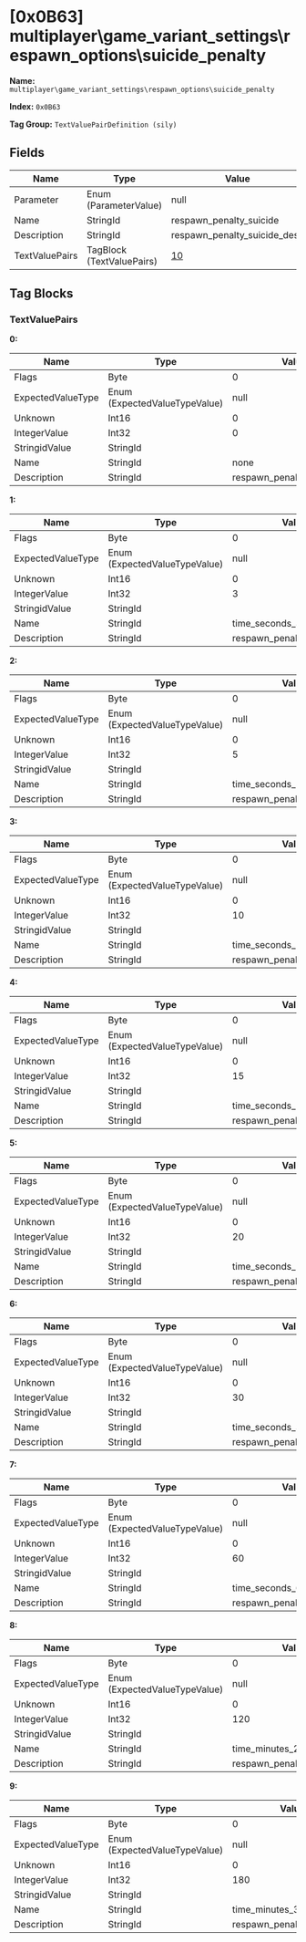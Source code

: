 # [0x0B63] multiplayer\game_variant_settings\respawn_options\suicide_penalty

**Name:** ```multiplayer\game_variant_settings\respawn_options\suicide_penalty```

**Index:** ```0x0B63```

**Tag Group:** ```TextValuePairDefinition (sily)```

## Fields

Name	| Type	| Value
---	|---	|---	|
Parameter	|Enum (ParameterValue)	|null
Name	|StringId	|respawn_penalty_suicide
Description	|StringId	|respawn_penalty_suicide_desc
TextValuePairs	|TagBlock (TextValuePairs)	|[10](#textvaluepairs)


## Tag Blocks

### TextValuePairs

**0:**

Name	| Type	| Value
---	|---	|---	|
Flags	|Byte	|0
ExpectedValueType	|Enum (ExpectedValueTypeValue)	|null
Unknown	|Int16	|0
IntegerValue	|Int32	|0
StringidValue	|StringId	|
Name	|StringId	|none
Description	|StringId	|respawn_penalty_none_desc


**1:**

Name	| Type	| Value
---	|---	|---	|
Flags	|Byte	|0
ExpectedValueType	|Enum (ExpectedValueTypeValue)	|null
Unknown	|Int16	|0
IntegerValue	|Int32	|3
StringidValue	|StringId	|
Name	|StringId	|time_seconds_3
Description	|StringId	|respawn_penalty_value_desc


**2:**

Name	| Type	| Value
---	|---	|---	|
Flags	|Byte	|0
ExpectedValueType	|Enum (ExpectedValueTypeValue)	|null
Unknown	|Int16	|0
IntegerValue	|Int32	|5
StringidValue	|StringId	|
Name	|StringId	|time_seconds_5
Description	|StringId	|respawn_penalty_value_desc


**3:**

Name	| Type	| Value
---	|---	|---	|
Flags	|Byte	|0
ExpectedValueType	|Enum (ExpectedValueTypeValue)	|null
Unknown	|Int16	|0
IntegerValue	|Int32	|10
StringidValue	|StringId	|
Name	|StringId	|time_seconds_10
Description	|StringId	|respawn_penalty_value_desc


**4:**

Name	| Type	| Value
---	|---	|---	|
Flags	|Byte	|0
ExpectedValueType	|Enum (ExpectedValueTypeValue)	|null
Unknown	|Int16	|0
IntegerValue	|Int32	|15
StringidValue	|StringId	|
Name	|StringId	|time_seconds_15
Description	|StringId	|respawn_penalty_value_desc


**5:**

Name	| Type	| Value
---	|---	|---	|
Flags	|Byte	|0
ExpectedValueType	|Enum (ExpectedValueTypeValue)	|null
Unknown	|Int16	|0
IntegerValue	|Int32	|20
StringidValue	|StringId	|
Name	|StringId	|time_seconds_20
Description	|StringId	|respawn_penalty_value_desc


**6:**

Name	| Type	| Value
---	|---	|---	|
Flags	|Byte	|0
ExpectedValueType	|Enum (ExpectedValueTypeValue)	|null
Unknown	|Int16	|0
IntegerValue	|Int32	|30
StringidValue	|StringId	|
Name	|StringId	|time_seconds_30
Description	|StringId	|respawn_penalty_value_desc


**7:**

Name	| Type	| Value
---	|---	|---	|
Flags	|Byte	|0
ExpectedValueType	|Enum (ExpectedValueTypeValue)	|null
Unknown	|Int16	|0
IntegerValue	|Int32	|60
StringidValue	|StringId	|
Name	|StringId	|time_seconds_60
Description	|StringId	|respawn_penalty_value_desc


**8:**

Name	| Type	| Value
---	|---	|---	|
Flags	|Byte	|0
ExpectedValueType	|Enum (ExpectedValueTypeValue)	|null
Unknown	|Int16	|0
IntegerValue	|Int32	|120
StringidValue	|StringId	|
Name	|StringId	|time_minutes_2
Description	|StringId	|respawn_penalty_value_desc


**9:**

Name	| Type	| Value
---	|---	|---	|
Flags	|Byte	|0
ExpectedValueType	|Enum (ExpectedValueTypeValue)	|null
Unknown	|Int16	|0
IntegerValue	|Int32	|180
StringidValue	|StringId	|
Name	|StringId	|time_minutes_3
Description	|StringId	|respawn_penalty_max_desc


